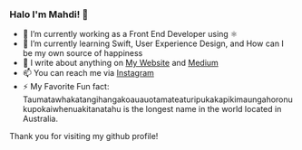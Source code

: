 ### Halo I'm Mahdi! 👋

- 🔭 I’m currently working as a Front End Developer using ⚛
- 🌱 I’m currently learning Swift, User Experience Design, and How can I be my own source of happiness
- 💬 I write about anything on [My Website](https://mahdihrs.wordpress.com) and [Medium](https://medium.com/@Mahdi_Haris)
- 📫 You can reach me via [Instagram](https://instagram.com/mahdihrs)
- ⚡ My Favorite Fun fact: Taumatawhakatangihangakoauauotamateaturipukakapikimaungahoronukupokaiwhenuakitanatahu is the longest name in the world located in Australia.

Thank you for visiting my github profile! 